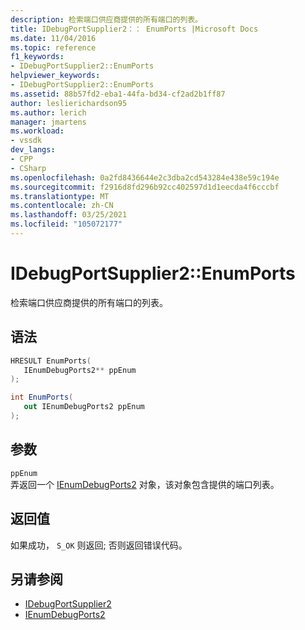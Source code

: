 ```yaml
---
description: 检索端口供应商提供的所有端口的列表。
title: IDebugPortSupplier2：： EnumPorts |Microsoft Docs
ms.date: 11/04/2016
ms.topic: reference
f1_keywords:
- IDebugPortSupplier2::EnumPorts
helpviewer_keywords:
- IDebugPortSupplier2::EnumPorts
ms.assetid: 88b57fd2-eba1-44fa-bd34-cf2ad2b1ff87
author: leslierichardson95
ms.author: lerich
manager: jmartens
ms.workload:
- vssdk
dev_langs:
- CPP
- CSharp
ms.openlocfilehash: 0a2fd8436644e2c3dba2cd543284e438e59c194e
ms.sourcegitcommit: f2916d8fd296b92cc402597d1d1eecda4f6cccbf
ms.translationtype: MT
ms.contentlocale: zh-CN
ms.lasthandoff: 03/25/2021
ms.locfileid: "105072177"
---
```

# <a name="idebugportsupplier2enumports"></a>IDebugPortSupplier2::EnumPorts
检索端口供应商提供的所有端口的列表。

## <a name="syntax"></a>语法

```cpp
HRESULT EnumPorts( 
   IEnumDebugPorts2** ppEnum
);
```

```csharp
int EnumPorts( 
   out IEnumDebugPorts2 ppEnum
);
```

## <a name="parameters"></a>参数
`ppEnum`\
弄返回一个 [IEnumDebugPorts2](../../../extensibility/debugger/reference/ienumdebugports2.md) 对象，该对象包含提供的端口列表。

## <a name="return-value"></a>返回值
 如果成功， `S_OK` 则返回; 否则返回错误代码。

## <a name="see-also"></a>另请参阅
- [IDebugPortSupplier2](../../../extensibility/debugger/reference/idebugportsupplier2.md)
- [IEnumDebugPorts2](../../../extensibility/debugger/reference/ienumdebugports2.md)
